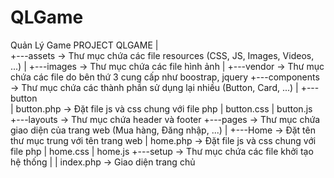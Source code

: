 # QLGame
Quản Lý Game
PROJECT QLGAME
|  
+---assets                              -> Thư mục chứa các file resources (CSS, JS, Images, Videos, ...)
|   +---images                          -> Thư mục chứa các file hình ảnh
|   +---vendor                          -> Thư mục chứa các file do bên thứ 3 cung cấp như boostrap, jquery
+---components                          -> Thư mục chứa các thành phần sử dụng lại nhiều (Button, Card, ...)
|   +---button                          
|           button.php                  -> Đặt file js và css chung với file php
|           button.css
|           button.js   
+---layouts                             -> Thư mục chứa header và footer
+---pages                               -> Thư mục chứa giao diện của trang web (Mua hàng, Đăng nhập, ...)
|   +---Home                            -> Đặt tên thư mục trung với tên trang web
|           home.php                    -> Đặt file js và css chung với file php
|           home.css
|           home.js
+---setup                               -> Thư mục chứa các file khởi tạo hệ thống
|
|   index.php                           -> Giao diện trang chủ
